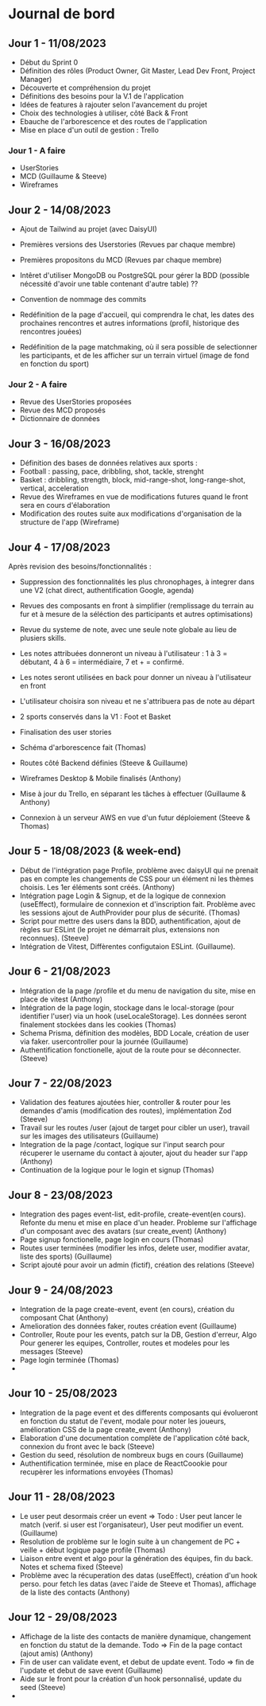 # Journal de bord

## Jour 1 - 11/08/2023

- Début du Sprint 0
- Définition des rôles (Product Owner, Git
Master, Lead Dev Front, Project Manager)
- Découverte et compréhension du projet
- Définitions des besoins pour la V.1 de l'application
- Idées de features à rajouter selon l'avancement du projet
- Choix des technologies à utiliser, côté Back & Front
- Ebauche de l'arborescence et des routes de l'application
- Mise en place d'un outil de gestion : Trello

### Jour 1 - A faire

- UserStories
- MCD (Guillaume & Steeve)
- Wireframes

## Jour 2 - 14/08/2023

- Ajout de Tailwind au projet (avec DaisyUI)
- Premières versions des Userstories (Revues par chaque membre)
- Premières propositons du MCD (Revues par chaque membre)
- Intêret d'utiliser MongoDB ou PostgreSQL pour gérer la BDD (possible nécessité d'avoir une table contenant d'autre table) ??
- Convention de nommage des commits

- Redéfinition de la page d'accueil, qui comprendra le chat, les dates des prochaines rencontres et autres informations (profil, historique des rencontres jouées)
- Redéfinition de la page matchmaking, où il sera possible de selectionner les participants, et de les afficher sur un terrain virtuel (image de fond en fonction du sport)

### Jour 2 - A faire

- Revue des UserStories proposées
- Revue des MCD proposés
- Dictionnaire de données

## Jour 3 - 16/08/2023

- Définition des bases de données relatives aux sports :
- Football : passing, pace, dribbling, shot, tackle, strenght
- Basket : dribbling, strength, block, mid-range-shot, long-range-shot, vertical, acceleration
- Revue des Wireframes en vue de modifications futures quand le front sera en cours d'élaboration
- Modification des routes suite aux modifications d'organisation de la structure de l'app (Wireframe)

## Jour 4 - 17/08/2023

Après revision des besoins/fonctionnalités :

- Suppression des fonctionnalités les plus chronophages, à integrer dans une V2 (chat direct, authentification Google, agenda)
- Revues des composants en front à simplifier (remplissage du terrain au fur et à mesure de la séléction des participants et autres optimisations)
- Revue du systeme de note, avec une seule note globale au lieu de plusiers skills.
- Les notes attribuées donneront un niveau à l'utilisateur : 1 à 3 = débutant, 4 à 6 = intermédiaire, 7 et + = confirmé.
- Les notes seront utilisées en back pour donner un niveau à l'utilisateur en front
- L'utilisateur choisira son niveau et ne s'attribuera pas de note au départ
- 2 sports conservés dans la V1 : Foot et Basket
- Finalisation des user stories

- Schéma d'arborescence fait (Thomas)
- Routes côté Backend définies (Steeve & Guillaume)
- Wireframes Desktop & Mobile finalisés (Anthony)
- Mise à jour du Trello, en séparant les tâches à effectuer (Guillaume & Anthony)
- Connexion à un serveur AWS en vue d'un futur déploiement (Steeve & Thomas)

## Jour 5 - 18/08/2023 (& week-end)

- Début de l'intégration page Profile, problème avec daisyUI qui ne prenait pas en compte les changements de CSS pour un élément ni les thèmes choisis. Les 1er éléments sont créés. (Anthony)
- Intégration page Login & Signup, et de la logique de connexion (useEffect), formulaire de connexion et d'inscription fait. Problème avec les sessions ajout de AuthProvider pour plus de sécurité. (Thomas)
- Script pour mettre des users dans la BDD, authentification, ajout de règles sur ESLint (le projet ne démarrait plus, extensions non reconnues). (Steeve)
- Intégration de Vitest, Diffèrentes configutaion ESLint. (Guillaume).

## Jour 6 - 21/08/2023

- Intégration de la page /profile et du menu de navigation du site, mise en place de vitest (Anthony)
- Intégration de la page login, stockage dans le local-storage (pour identifier l'user) via un hook (useLocaleStorage). Les données seront finalement stockées dans les cookies (Thomas)
- Schema Prisma, définition des modèles, BDD Locale, création de user via faker. usercontroller pour la journée (Guillaume)
- Authentification fonctionelle, ajout de la route pour se déconnecter. (Steeve)

## Jour 7 - 22/08/2023

- Validation des features ajoutées hier, controller & router pour les demandes d'amis (modification des routes), implémentation Zod (Steeve)
- Travail sur les routes /user (ajout de target pour cibler un user), travail sur les images des utilisateurs (Guillaume)
- Integration de la page /contact, logique sur l'input search pour récuperer le username du contact à ajouter, ajout du header sur l'app (Anthony)
- Continuation de la logique pour le login et signup (Thomas)

## Jour 8 - 23/08/2023

- Integration des pages event-list, edit-profile, create-event(en cours). Refonte du menu et mise en place d'un header. Probleme sur l'affichage d'un composant avec des avatars (sur create_event) (Anthony)
- Page signup fonctionelle, page login en cours (Thomas)
- Routes user terminées (modifier les infos, delete user, modifier avatar, liste des sports) (Guillaume)
- Script ajouté pour avoir un admin (fictif), création des relations (Steeve)

## Jour 9 - 24/08/2023

- Integration de la page create-event, event (en cours), création du composant Chat (Anthony)
- Amelioration des données faker, routes création event (Guillaume)
- Controller, Route pour les events, patch sur la DB, Gestion d'erreur, Algo Pour generer les equipes, Controller, routes et modeles pour les messages (Steeve)
- Page login terminée (Thomas)
- 
## Jour 10 - 25/08/2023

- Integration de la page event et des differents composants qui évolueront en fonction du statut de l'event, modale pour noter les joueurs, amélioration CSS de la page create_event (Anthony)
- Elaboration d'une documentation complète de l'application côté back, connexion du front avec le back (Steeve)
- Gestion du seed, résolution de nombreux bugs en cours (Guillaume)
- Authentification terminée, mise en place de ReactCoookie pour recupèrer les informations envoyées (Thomas)

## Jour 11 - 28/08/2023

- Le user peut desormais créer un event => Todo : User peut lancer le match (verif. si user est l'organisateur), User peut modifier un event. (Guillaume)
- Resolution de problème sur le login suite à un changement de PC + veille  + début logique page profile (Thomas)
- Liaison entre event et algo pour la génération des équipes, fin du back. Notes et schema fixed (Steeve)
- Problème avec la récuperation des datas (useEffect), création d'un hook perso. pour fetch les datas (avec l'aide de Steeve et Thomas), affichage de la liste des contacts (Anthony)

## Jour 12 - 29/08/2023

-  Affichage de la liste des contacts de manière dynamique, changement en fonction du statut de la demande. Todo => Fin de la page contact (ajout amis) (Anthony)
-  Fin de user can validate event, et debut de update event. Todo => fin de l'update et debut de save event (Guillaume)
-  Aide sur le front pour la création d'un hook personnalisé, update du seed (Steeve)
-  

